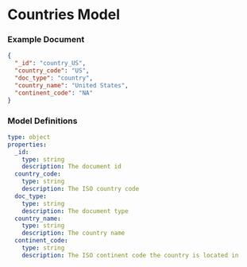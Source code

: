 # Countries Model

### Example Document

```json
{
  "_id": "country_US",
  "country_code": "US",
  "doc_type": "country",
  "country_name": "United States",
  "continent_code": "NA"
}
```

### Model Definitions

```yaml
type: object
properties:
  _id:
    type: string
    description: The document id
  country_code:
    type: string
    description: The ISO country code
  doc_type:
    type: string
    description: The document type
  country_name:
    type: string
    description: The country name
  continent_code:
    type: string
    description: The ISO continent code the country is located in
```








